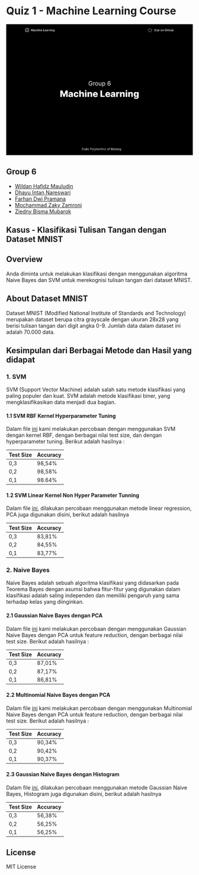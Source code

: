 # Quiz 1 - Machine Learning Course

![screen](screen.png)

## Group 6

- [Wildan Hafidz Mauludin](https://github.com/nikoshaa)
- [Dhayu Intan Nareswari](https://github.com/DhayuIntan)
- [Farhan Dwi Pramana](https://github.com/FarhanDwiPramana)
- [Mochammad Zaky Zamroni](https://github.com/zakyzuf)
- [Ziedny Bisma Mubarok](https://github.com/Ziedny28)

## Kasus - Klasifikasi Tulisan Tangan dengan Dataset MNIST

## Overview

Anda diminta untuk melakukan klasifikasi dengan menggunakan algoritma Naive Bayes dan SVM untuk merekognisi tulisan tangan dari dataset MNIST.

## About Dataset MNIST

Dataset MNIST (Modified National Institute of Standards and Technology) merupakan dataset berupa citra grayscale dengan ukuran 28x28 yang berisi tulisan tangan dari digit angka 0-9. Jumlah data dalam dataset ini adalah 70.000 data.

## Kesimpulan dari Berbagai Metode dan Hasil yang didapat

### 1. SVM

SVM (Support Vector Machine) adalah salah satu metode klasifikasi yang paling populer dan kuat. SVM adalah metode klasifikasi biner, yang mengklasifikasikan data menjadi dua bagian.

#### 1.1 SVM RBF Kernel Hyperparameter Tuning

Dalam file [ini](./Kuis_1_SVM_RBF_Kernel.ipynb) kami melakukan percobaan dengan menggunakan SVM dengan kernel RBF, dengan berbagai nilai test size, dan dengan hyperparameter tuning. Berikut adalah hasilnya :

| Test Size | Accuracy |
| --------- | -------- |
| 0,3       | 98,54%   |
| 0,2       | 98,58%   |
| 0,1       | 98.64%   |

#### 1.2 SVM Linear Kernel Non Hyper Parameter Tunning

Dalam file [ini](./Kuis_1_SVM%20Linear.ipynb), dilakukan percobaan menggunakan metode linear regression, PCA juga digunakan disini, berikut adalah hasilnya

| Test Size | Accuracy |
| --------- | -------- |
| 0,3       | 83,81%   |
| 0,2       | 84,55%   |
| 0,1       | 83,77%   |

### 2. Naive Bayes

Naive Bayes adalah sebuah algoritma klasifikasi yang didasarkan pada Teorema Bayes dengan asumsi bahwa fitur-fitur yang digunakan dalam klasifikasi adalah saling independen dan memiliki pengaruh yang sama terhadap kelas yang diinginkan.

#### 2.1 Gaussian Naive Bayes dengan PCA

Dalam file [ini](./Kuis_1_PCA_Gaussian_Naive_Bayes.ipynb) kami melakukan percobaan dengan menggunakan Gaussian Naive Bayes dengan PCA untuk feature reduction, dengan berbagai nilai test size. Berikut adalah hasilnya :

| Test Size | Accuracy |
| --------- | -------- |
| 0,3       | 87,01%   |
| 0,2       | 87,17%   |
| 0,1       | 86,81%   |

#### 2.2 Multinomial Naive Bayes dengan PCA

Dalam file [ini](./Kuis_1_Naive_Bayes_Multinomial.ipynb) kami melakukan percobaan dengan menggunakan Multinomial Naive Bayes dengan PCA untuk feature reduction, dengan berbagai nilai test size. Berikut adalah hasilnya :

| Test Size | Accuracy |
| --------- | -------- |
| 0,3       | 90,34%   |
| 0,2       | 90,42%   |
| 0,1       | 90,37%   |

#### 2.3 Gaussian Naive Bayes dengan Histogram

Dalam file [ini](<./Kuis1_Gaussian_Naive_Bayes_(Histogram).ipynb>), dilakukan percobaan menggunakan metode Gaussian Naive Bayes, Histogram juga digunakan disini, berikut adalah hasilnya

| Test Size | Accuracy |
| --------- | -------- |
| 0,3       | 56,38%   |
| 0,2       | 56,25%   |
| 0,1       | 56,25%   |

## License

MIT License

